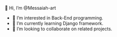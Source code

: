 👋 Hi, I’m @Messaiah-art
- 👀 I’m interested in Back-End programming.
- 🌱 I’m currently learning Django framework.
- 💞️ I’m looking to collaborate on related projects.

<!---
Messaiah-art/Messaiah-art is a ✨ special ✨ repository because its `README.md` (this file) appears on your GitHub profile.
You can click the Preview link to take a look at your changes.
--->
